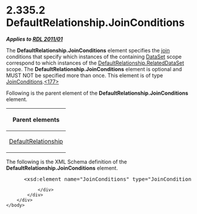 <html dir="LTR" xmlns:mshelp="http://msdn.microsoft.com/mshelp" xmlns:ddue="http://ddue.schemas.microsoft.com/authoring/2003/5" xmlns:xlink="http://www.w3.org/1999/xlink" xmlns:tool="http://www.microsoft.com/tooltip">
    <head>
        <meta http-equiv="Content-Type" content="text/html; CHARSET=utf-8"></meta>
        <meta name="save" content="history"></meta>
        <title>2.335.2 DefaultRelationship.JoinConditions</title>
        <xml>
            <mshelp:toctitle title="2.335.2 DefaultRelationship.JoinConditions"></mshelp:toctitle>
            <mshelp:rltitle title="[MS-RDL]: DefaultRelationship.JoinConditions"></mshelp:rltitle>
            <mshelp:keyword index="A" term="76935d83-6fa0-45ee-aa70-5dfebaf624f8"></mshelp:keyword>
            <mshelp:attr name="DCSext.ContentType" value="open specification"></mshelp:attr>
            <mshelp:attr name="AssetID" value="76935d83-6fa0-45ee-aa70-5dfebaf624f8"></mshelp:attr>
            <mshelp:attr name="TopicType" value="kbRef"></mshelp:attr>
            <mshelp:attr name="DCSext.Title" value="[MS-RDL]: DefaultRelationship.JoinConditions" />
        </xml>
    </head>
    <body>
        <div id="header">
            <h1 class="heading">2.335.2 DefaultRelationship.JoinConditions</h1>
        </div>
        <div id="mainSection">
            <div id="mainBody">
                <div id="allHistory" class="saveHistory"></div>
                <div id="sectionSection0" class="section" name="collapseableSection">
                    

<p><b><i>Applies to </i></b><a href="bf2bab1a-b608-4bcc-b718-1cc1baa9579c.htm"><b><i>RDL 2011/01</i></b></a></p>

<p>The <b>DefaultRelationship.JoinConditions</b> element
specifies the <a href="b2482b3f-74ab-4ca8-a9e5-c07955011743.htm#gt_11882973-81e8-4e67-baa3-ad0f6e908ff4">join</a>
conditions that specify which instances of the containing <a href="a14782b0-2e2f-4305-83a3-3de3fd750b6a.htm">DataSet</a> scope correspond
to which instances of the <a href="619fae3b-b14c-4cdb-a080-0e67d368cc62.htm">DefaultRelationship.RelatedDataSet</a>
scope. The <b>DefaultRelationship.JoinConditions</b> element is optional and
MUST NOT be specified more than once. This element is of type <a href="985d44f9-7f65-41d1-942a-7f9028ec4575.htm">JoinConditions</a>.<a id="Appendix_A_Target_177"></a><a href="1fe5fd87-2de5-4b2c-b762-5a4fd1373621.htm#Appendix_A_177" aria-label="Product behavior note 177">&lt;177&gt;</a></p>

<p>Following is the parent element of the <b>DefaultRelationship.JoinConditions</b>
element.</p>

<table>
 <thead>
  <tr>
   <th>
   <p>Parent elements</p>
   </th>
  </tr>
 </thead>
 <tr>
  <td>
  <p><a href="9fa528f6-2956-4f90-98c8-831aeb45aa26.htm">DefaultRelationship</a></p>
  </td>
 </tr>
</table>

<p>The following is the XML Schema definition of the <b>DefaultRelationship.JoinConditions</b>
element.</p>

<dl>
<dd>
<div><pre> &lt;xsd:element name=&quot;JoinConditions&quot; type=&quot;JoinConditionsType&quot; minOccurs=&quot;0&quot; /&gt;
</pre></div>
</dd></dl>


                </div>
            </div>
        </div>
    </body>
</html>
